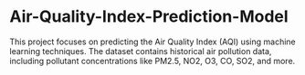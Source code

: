 # Air-Quality-Index-Prediction-Model
This project focuses on predicting the Air Quality Index (AQI) using machine learning techniques. The dataset contains historical air pollution data, including pollutant concentrations like PM2.5, NO2, O3, CO, SO2, and more.
